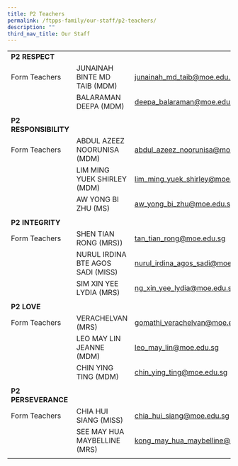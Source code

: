 ```yaml
---
title: P2 Teachers
permalink: /ftpps-family/our-staff/p2-teachers/
description: ""
third_nav_title: Our Staff
---
```

|  |  |  |
|---|---|---|
|  **P2 RESPECT** |  |  |
|  Form Teachers |  JUNAINAH BINTE MD TAIB (MDM) |  [junainah_md_taib@moe.edu.sg](mailto:junainah_md_taib@moe.edu.sg) |
|   |  BALARAMAN DEEPA (MDM) |  [deepa_balaraman@moe.edu.sg](mailto:deepa_balaraman@moe.edu.sg) |
|  |  |  |
|  **P2 RESPONSIBILITY** |  |  |
|  Form Teachers |  ABDUL AZEEZ NOORUNISA (MDM) |  [abdul_azeez_noorunisa@moe.edu.sg](mailto:abdul_azeez_noorunisa@moe.edu.sg) |
|  |  LIM MING YUEK SHIRLEY (MDM) |  [lim_ming_yuek_shirley@moe.edu.sg](mailto:lim_ming_yuek_shirley@moe.edu.sg) |
|  |  AW YONG BI ZHU (MS)  |  [aw_yong_bi_zhu@moe.edu.sg](mailto:aw_yong_bi_zhu@moe.edu.sg) |
|  |  |  |
|  **P2 INTEGRITY**  |   |   |
|  Form Teachers |  SHEN TIAN RONG (MRS)) |  [tan_tian_rong@moe.edu.sg](mailto:tan_tian_rong@moe.edu.sg) |
|   |  NURUL IRDINA BTE AGOS SADI (MISS) |  [nurul_irdina_agos_sadi@moe.edu.sg](mailto:nurul_irdina_agos_sadi@moe.edu.sg) |
|   |  SIM XIN YEE LYDIA (MRS)  |  [ng_xin_yee_lydia@moe.edu.sg](mailto:ng_xin_yee_lydia@moe.edu.sg) |
|  |  |  |
|  **P2 LOVE** |  |  |
|  Form Teachers |  VERACHELVAN (MRS) |  [gomathi_verachelvan@moe.edu.sg](mailto:gomathi_verachelvan@moe.edu.sg) |
|  |  LEO MAY LIN JEANNE (MDM)  |  [leo_may_lin@moe.edu.sg](mailto:leo_may_lin@moe.edu.sg) |
|   |  CHIN YING TING (MDM)  |  [chin_ying_ting@moe.edu.sg](mailto:chin_ying_ting@moe.edu.sg) |
|   |   |   |
|  **P2 PERSEVERANCE** |   |   |
|  Form Teachers  |  CHIA HUI SIANG (MISS) |  [chia_hui_siang@moe.edu.sg](mailto:chia_hui_siang@moe.edu.sg) |
|   |  SEE MAY HUA MAYBELLINE (MRS)  |  [kong_may_hua_maybelline@moe.edu.sg](mailto:kong_may_hua_maybelline@moe.edu.sg) |
|   |   |   |